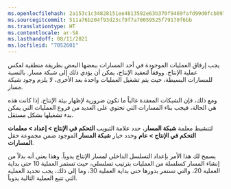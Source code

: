 ```yaml
---
ms.openlocfilehash: 2a153c1c34828151ee4813592e63b370f9469fafd99d0fcb0977be996134e8df
ms.sourcegitcommit: 511a76b204f93d23cf9f7a70059525f79170f6bb
ms.translationtype: HT
ms.contentlocale: ar-SA
ms.lasthandoff: 08/11/2021
ms.locfileid: "7052601"
---
```

يجب إرفاق العمليات الموجودة في أحد المسارات ببعضها البعض بطريقة منطقية لعكس عملية الإنتاج. ووفقاً لتعقيد الإنتاج، يمكن أن يؤدي ذلك إلى شبكة مسار. بالنسبة للمسارات البسيطة، حيث يتم تشغيل العمليات واحدة بعد الأخرى، لا يلزم وجود شبكة مسار.

ومع ذلك، فإن الشبكات المعقدة غالباً ما تكون ضرورية لإظهار بيئة الإنتاج. إذا كانت هذه هي الحالة، فيجب بناء المسارات التي تحتوي على العديد من فروع العمليات التي يمكن بدء تشغيلها بشكل مستقل. 

لتنشيط معلمة **شبكة المسار**، حدد علامة التبويب **التحكم في الإنتاج > إعداد > معلمات التحكم في الإنتاج > عام** وحدد خيار **شبكة المسار** الموجود ضمن مجموعة حقل **المسارات**. 

يسمح لك هذا الأمر بإعداد التسلسل الداخلي لمسار الإنتاج يدوياً. وهذا يعني أنه بدلاً من إنشاء المسار كسلسلة من العمليات بترتيب تسلسلي، حيث تستمر العملية 10 حتى بداية العملية 20، والتي تستمر بدورها حتى بداية العملية 30، وما إلى ذلك، يجب تحديد العملية التي تتبع العملية التالية يدوياً.

